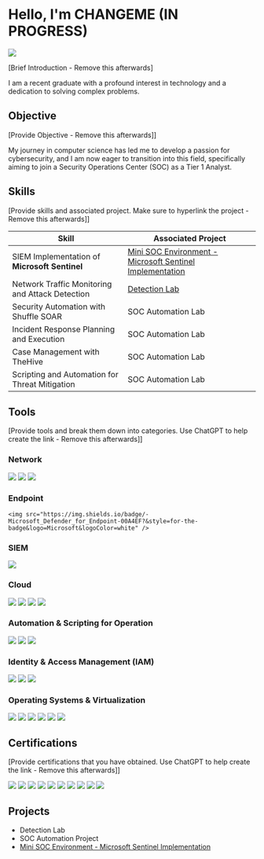 # Hello, I'm CHANGEME (IN PROGRESS)
<a href="https://linkedin.com"><img src="https://img.shields.io/badge/-LinkedIn-0072b1?&style=for-the-badge&logo=linkedin&logoColor=white" /></a>

[Brief Introduction - Remove this afterwards]

I am a recent graduate with a profound interest in technology and a dedication to solving complex problems.

## Objective
[Provide Objective - Remove this afterwards]]

My journey in computer science has led me to develop a passion for cybersecurity, and I am now eager to transition into this field, specifically aiming to join a Security Operations Center (SOC) as a Tier 1 Analyst.

## Skills
[Provide skills and associated project. Make sure to hyperlink the project - Remove this afterwards]]

| Skill                                         | Associated Project         |
|-----------------------------------------------|----------------------------|
| SIEM Implementation of **Microsoft Sentinel**      | <a href="https://uncorrupted-mind.github.io/MINISOC.github.io/">Mini SOC Environment - Microsoft Sentinel Implementation</a>|
| Network Traffic Monitoring and Attack Detection | <a href="https://google.com">Detection Lab</a>|
| Security Automation with Shuffle SOAR         | SOC Automation Lab|
| Incident Response Planning and Execution      | SOC Automation Lab|
| Case Management with TheHive                  | SOC Automation Lab|
| Scripting and Automation for Threat Mitigation | SOC Automation Lab|

## Tools
[Provide tools and break them down into categories. Use ChatGPT to help create the link - Remove this afterwards]]

### Network
<div>
    <img src="https://img.shields.io/badge/-Wireshark-1679A7?&style=for-the-badge&logo=Wireshark&logoColor=white" />
    <img src="https://img.shields.io/badge/-Nmap-5E5E5E?style=for-the-badge&logo=Nmap&logoColor=white" />
    <img src="https://img.shields.io/badge/-Social--Engineer%20Toolkit-FF4500?style=for-the-badge&logo=SET&logoColor=white" />
</div>

### Endpoint
<div>
    
    <img src="https://img.shields.io/badge/-Microsoft_Defender_for_Endpoint-00A4EF?&style=for-the-badge&logo=Microsoft&logoColor=white" />
</div>

### SIEM
<div>
    <img src="https://img.shields.io/badge/-Microsoft_Sentinel-0078D4?&style=for-the-badge&logo=Microsoft&logoColor=white" />
</div>

### Cloud
<div>
    <img src="https://img.shields.io/badge/-AWS%20Cloud-FF9900?style=for-the-badge&logo=Amazon%20AWS&logoColor=white" />
    <img src="https://img.shields.io/badge/-Microsoft%20Azure-0078D4?style=for-the-badge&logo=Microsoft%20Azure&logoColor=white" />
    <img src="https://img.shields.io/badge/-Microsoft%20365-0078D4?style=for-the-badge&logo=Microsoft&logoColor=white" />
    <img src="https://img.shields.io/badge/-Google%20Cloud-4285F4?style=for-the-badge&logo=Google%20Cloud&logoColor=white" />
</div>




### Automation & Scripting for Operation
<div>
<img src="https://img.shields.io/badge/-PowerShell-5391FE?style=for-the-badge&logo=PowerShell&logoColor=white" />  
<img src="https://img.shields.io/badge/-Bash-4EAA25?style=for-the-badge&logo=GNU%20Bash&logoColor=white" />  
<img src="https://img.shields.io/badge/-Python-3776AB?style=for-the-badge&logo=Python&logoColor=white" />  
</div>

### Identity & Access Management (IAM)   
<div>
<img src="https://img.shields.io/badge/-Active%20Directory-0078D4?style=for-the-badge&logo=Microsoft&logoColor=white" />  
<img src="https://img.shields.io/badge/-AWS%20IAM-FF9900?style=for-the-badge&logo=Amazon%20AWS&logoColor=white" />  
<img src="https://img.shields.io/badge/-Azure%20AD%20(Microsoft%20Entra%20ID)-0078D4?style=for-the-badge&logo=Microsoft%20Azure&logoColor=white" />  
</div>


### Operating Systems & Virtualization
<div>
<img src="https://img.shields.io/badge/-Linux-FCC624?style=for-the-badge&logo=Linux&logoColor=black" />
<img src="https://img.shields.io/badge/-Kali%20Linux-557C94?style=for-the-badge&logo=Kali%20Linux&logoColor=white" />
<img src="https://img.shields.io/badge/-Windows-0078D4?style=for-the-badge&logo=Windows&logoColor=white" />
<img src="https://img.shields.io/badge/-VMware-607078?style=for-the-badge&logo=VMware&logoColor=white" />
<img src="https://img.shields.io/badge/-VirtualBox-183A61?style=for-the-badge&logo=VirtualBox&logoColor=white" />
<img src="https://img.shields.io/badge/-Proxmox-000000?style=for-the-badge&logo=Proxmox&logoColor=white" />
</div>

## Certifications
[Provide certifications that you have obtained. Use ChatGPT to help create the link - Remove this afterwards]]
<div>
<img src="https://img.shields.io/badge/-Google%20IT%20Support%20Professional%20Certificate-4285F4?style=for-the-badge&logo=Google&logoColor=white" />
<img src="https://img.shields.io/badge/-Microsoft%20Certified%3A%20Azure%20Fundamentals-0078D4?style=for-the-badge&logo=Microsoft%20Azure&logoColor=white" />
<img src="https://img.shields.io/badge/-Microsoft%20365%20Certified%3A%20Fundamentals-0078D4?style=for-the-badge&logo=Microsoft&logoColor=white" />

<img src="https://img.shields.io/badge/-Zendesk%20Customer%20Service%20Professional%20Certificate-03363D?style=for-the-badge&logo=Zendesk&logoColor=white" />
<img src="https://img.shields.io/badge/-AWS%20Cloud%20Technical%20Essentials-FF9900?style=for-the-badge&logo=Amazon%20AWS&logoColor=white" />
<img src="https://img.shields.io/badge/-Cisco%3A%20Junior%20Cybersecurity%20Analyst%20Career%20Path-00529B?style=for-the-badge&logo=Cisco&logoColor=white" />
<img src="https://img.shields.io/badge/-Cisco%3A%20IT%20Essentials%20Certificate-00529B?style=for-the-badge&logo=Cisco&logoColor=white" />
<img src="https://img.shields.io/badge/-2024%20Cisco%3A%20Network%20Technician%20Career%20Path-00529B?style=for-the-badge&logo=Cisco&logoColor=white" />
<img src="https://img.shields.io/badge/-Cisco%20Linux%20Essentials%20Certificate-00529B?style=for-the-badge&logo=Cisco&logoColor=white" />

<img src="https://img.shields.io/badge/-Cisco%20Ethical%20Hacker%20Certificate-00529B?style=for-the-badge&logo=Cisco&logoColor=white" />


</div>


## Projects
- Detection Lab
- SOC Automation Project
- <a href="https://uncorrupted-mind.github.io/MINISOC.github.io/">Mini SOC Environment - Microsoft Sentinel Implementation</a>
